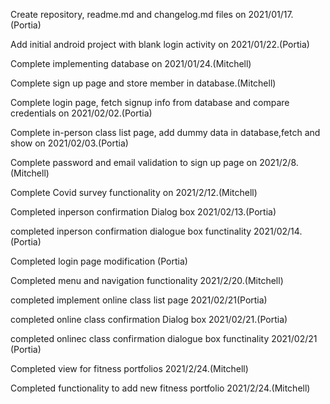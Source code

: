 Create repository, readme.md and changelog.md files on 2021/01/17. (Portia)

Add initial android project with blank login activity on 2021/01/22.(Portia)

Complete implementing database on 2021/01/24.(Mitchell)

Complete sign up page and store member in database.(Mitchell)

Complete login page, fetch signup info from database and compare credentials on 2021/02/02.(Portia)

Complete in-person class list page, add dummy data in database,fetch and show on 2021/02/03.(Portia)

Complete password and email validation to sign up page on 2021/2/8.(Mitchell)

Complete Covid survey functionality on 2021/2/12.(Mitchell)

Completed inperson confirmation  Dialog box 2021/02/13.(Portia)

completed inperson confirmation dialogue box functinality 2021/02/14.(Portia)

Completed login page modification (Portia) 

Completed menu and navigation functionality 2021/2/20.(Mitchell)

completed implement online class list page 2021/02/21(Portia)

completed online class confirmation  Dialog box 2021/02/21.(Portia)

completed onlinec class confirmation dialogue box functinality 2021/02/21 (Portia)

Completed view for fitness portfolios 2021/2/24.(Mitchell)

Completed functionality to add new fitness portfolio 2021/2/24.(Mitchell)








